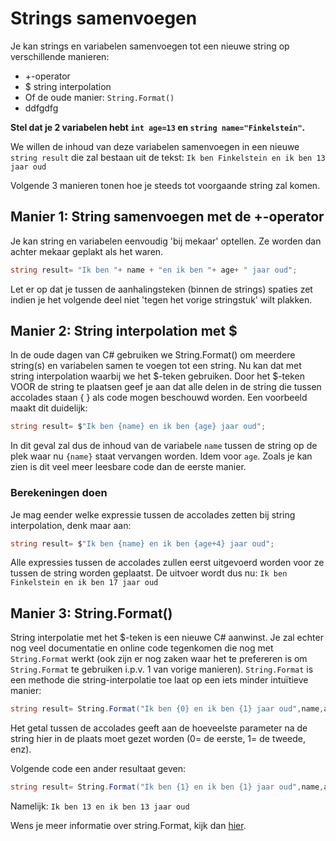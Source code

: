 # Strings samenvoegen
Je kan strings en variabelen samenvoegen tot een nieuwe string op verschillende manieren:
* +-operator
* $ string interpolation
* Of de oude manier:  ``String.Format()`` 
* ddfgdfg

**Stel dat je 2 variabelen hebt ``int age=13`` en ``string name="Finkelstein"``.** 

We willen de inhoud van deze variabelen samenvoegen in een nieuwe ``string result`` die zal bestaan uit de tekst:
```Ik ben Finkelstein en ik ben 13 jaar oud```

Volgende 3 manieren tonen hoe je steeds tot voorgaande string zal komen.

## Manier 1: String samenvoegen met de +-operator
Je kan string en variabelen eenvoudig 'bij mekaar' optellen. Ze worden dan achter mekaar geplakt als het waren. 
```csharp
string result= "Ik ben "+ name + "en ik ben "+ age+ " jaar oud";
```
Let er op dat je tussen de aanhalingsteken (binnen de strings) spaties zet indien je het volgende deel niet 'tegen het vorige stringstuk' wilt plakken.

## Manier 2: String interpolation met $
In de oude dagen van C# gebruiken we String.Format() om meerdere string(s) en variabelen samen te voegen tot een string. Nu kan dat met string interpolation waarbij we het $-teken gebruiken.
Door het $-teken VOOR de string te plaatsen geef je aan dat alle delen in de string die tussen accolades staan { } als code mogen beschouwd worden. Een voorbeeld maakt dit duidelijk:
```csharp
string result= $"Ik ben {name} en ik ben {age} jaar oud";
```
In dit geval zal dus de inhoud van de variabele ``name`` tussen de string op de plek waar nu ``{name}`` staat vervangen worden. Idem voor ``age``.
Zoals je kan zien is dit veel meer leesbare code dan de eerste manier.

### Berekeningen doen
Je mag eender welke expressie tussen de accolades zetten bij string interpolation, denk maar aan:
```csharp
string result= $"Ik ben {name} en ik ben {age+4} jaar oud";
```

Alle expressies tussen de accolades zullen eerst uitgevoerd worden voor ze tussen de string worden geplaatst. De uitvoer wordt dus nu:  ```Ik ben Finkelstein en ik ben 17 jaar oud```

## Manier 3: String.Format()
String interpolatie met het $-teken is een nieuwe C# aanwinst. Je zal echter nog veel documentatie en online code tegenkomen die nog met ``String.Format`` werkt (ook zijn er nog zaken waar het te prefereren is om ``String.Format`` te gebruiken i.p.v. 1 van vorige manieren). 
``String.Format`` is een methode die string-interpolatie toe laat op een iets minder intuïtieve manier:
```csharp
string result= String.Format("Ik ben {0} en ik ben {1} jaar oud",name,age);
```
Het getal tussen de accolades geeft aan de hoeveelste parameter na de string hier in de plaats moet gezet worden (0= de eerste, 1= de tweede, enz).

Volgende code een ander resultaat geven:
```csharp
string result= String.Format("Ik ben {1} en ik ben {1} jaar oud",name,age);
```
Namelijk:  ``Ik ben 13 en ik ben 13 jaar oud``


Wens je meer informatie over string.Format, kijk dan [hier](https://codevan1001nacht.wordpress.com/2013/11/05/placeholders-aka-string-formatters/).
